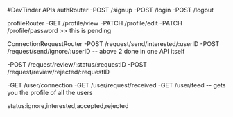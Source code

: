 #DevTinder APIs
authRouter
-POST /signup
-POST /login
-POST /logout

profileRouter
-GET /profile/view
-PATCH /profile/edit
-PATCH /profile/password >> this is pending

ConnectionRequestRouter
-POST /request/send/interested/:userID
-POST /request/send/ignore/:userID
-- above 2 done in one API itself

-POST /request/review/:status/:requestID
-POST /request/review/rejected/:requestID

-GET /user/connection
-GET /user/request/received
-GET /user/feed -- gets you the profile of all the users

status:ignore,interested,accepted,rejected
